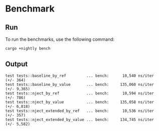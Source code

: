 # Benchmark
## Run
To run the benchmarks, use the following command:
```sh
cargo +nightly bench
```
## Output
```
test tests::baseline_by_ref         ... bench:      10,540 ns/iter (+/- 364)
test tests::baseline_by_value       ... bench:     135,060 ns/iter (+/- 9,365)
test tests::nject_by_ref            ... bench:      10,594 ns/iter (+/- 786)
test tests::nject_by_value          ... bench:     135,058 ns/iter (+/- 6,818)
test tests::nject_extended_by_ref   ... bench:      10,536 ns/iter (+/- 357)
test tests::nject_extended_by_value ... bench:     134,745 ns/iter (+/- 5,582)
```
